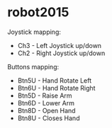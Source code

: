 # robot2015
Joystick mapping:
*	Ch3 - Left Joystick up/down
*	Ch2 - Right Joystick up/down

Buttons mapping:
*	Btn5U - Hand Rotate Left
*	Btn6U - Hand Rotate Right
*	Btn5D - Raise Arm
*	Btn6D - Lower Arm
*	Btn8D - Open Hand
*	Btn8U - Closes Hand
